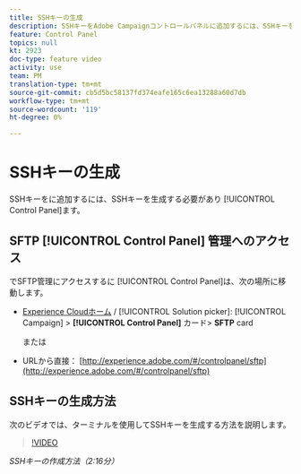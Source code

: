 ```yaml
---
title: SSHキーの生成
description: SSHキーをAdobe Campaignコントロールパネルに追加するには、SSHキーを生成できる必要があります。 次のビデオでは、端末を使用してSSHキーを生成する方法を説明しています。
feature: Control Panel
topics: null
kt: 2923
doc-type: feature video
activity: use
team: PM
translation-type: tm+mt
source-git-commit: cb5d5bc58137fd374eafe165c6ea13288a60d7db
workflow-type: tm+mt
source-wordcount: '119'
ht-degree: 0%

---
```



# SSHキーの生成

SSHキーをに追加するには、SSHキーを生成する必要があり [!UICONTROL Control Panel]ます。

## SFTP [!UICONTROL Control Panel] 管理へのアクセス

でSFTP管理にアクセスするに [!UICONTROL Control Panel]は、次の場所に移動します。

* [Experience Cloudホーム](https://experience.adobe.com/#/home) / [!UICONTROL Solution picker]: [!UICONTROL Campaign] > **[!UICONTROL Control Panel]** カード> **SFTP** card

   または
* URLから直接： [http://experience.adobe.com/#/controlpanel/sftp](http://experience.adobe.com/#/controlpanel/sftp)

## SSHキーの生成方法

次のビデオでは、ターミナルを使用してSSHキーを生成する方法を説明します。

>[!VIDEO](https://video.tv.adobe.com/v/27259?quality=12)

*SSHキーの作成方法（2:16分）*
